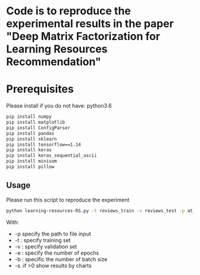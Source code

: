 # Code is to reproduce the experimental results in the paper "Deep Matrix Factorization for Learning Resources Recommendation"
# Prerequisites
Please install if you do not have: python3.6
```bash
pip install numpy
pip install matplotlib
pip install ConfigParser
pip install pandas
pip install sklearn
pip install tensorflow==1.14
pip install keras
pip install keras_sequential_ascii
pip install minisom
pip install pillow
```
## Usage

Please run this script to reproduce the experiment
```bash
python learning-resources-RS.py -t reviews_train -v reviews_test -p at_least_5ratings -e 15
```
With:
- -p specify the path to file input
- -t : specify training set
- -v : specify validation set
- -e : specify the number of epochs
- -b : specific the number of batch size
- -s :if >0 show results by charts
